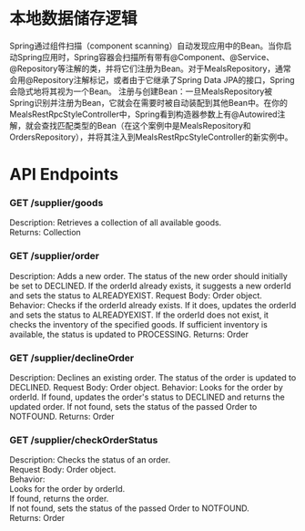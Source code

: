 # 本地数据储存逻辑
Spring通过组件扫描（component scanning）自动发现应用中的Bean。当你启动Spring应用时，Spring容器会扫描所有带有@Component、@Service、@Repository等注解的类，并将它们注册为Bean。对于MealsRepository，通常会用@Repository注解标记，或者由于它继承了Spring Data JPA的接口，Spring会隐式地将其视为一个Bean。
注册与创建Bean：一旦MealsRepository被Spring识别并注册为Bean，它就会在需要时被自动装配到其他Bean中。在你的MealsRestRpcStyleController中，Spring看到构造器参数上有@Autowired注解，就会查找匹配类型的Bean（在这个案例中是MealsRepository和OrdersRepository），并将其注入到MealsRestRpcStyleController的新实例中。

# API Endpoints
### GET /supplier/goods

Description: Retrieves a collection of all available goods.  
Returns: Collection<Good>

### GET /supplier/order

Description: Adds a new order. The status of the new order should initially be set to DECLINED. If the orderId already exists, it suggests a new orderId and sets the status to ALREADYEXIST.
Request Body: Order object.
Behavior:
Checks if the orderId already exists.
If it does, updates the orderId and sets the status to ALREADYEXIST.
If the orderId does not exist, it checks the inventory of the specified goods.
If sufficient inventory is available, the status is updated to PROCESSING.
Returns: Order

### GET /supplier/declineOrder

Description: Declines an existing order. The status of the order is updated to DECLINED.
Request Body: Order object.
Behavior:
Looks for the order by orderId.
If found, updates the order's status to DECLINED and returns the updated order.
If not found, sets the status of the passed Order to NOTFOUND.
Returns: Order

### GET /supplier/checkOrderStatus

Description: Checks the status of an order.  
Request Body: Order object.  
Behavior:  
Looks for the order by orderId.  
If found, returns the order.  
If not found, sets the status of the passed Order to NOTFOUND.  
Returns: Order  
